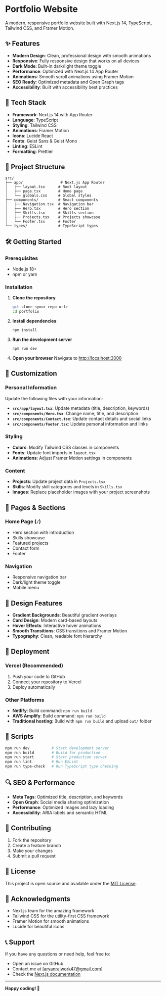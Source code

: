 # Portfolio Website

A modern, responsive portfolio website built with Next.js 14, TypeScript, Tailwind CSS, and Framer Motion.

## ✨ Features

- **Modern Design**: Clean, professional design with smooth animations
- **Responsive**: Fully responsive design that works on all devices
- **Dark Mode**: Built-in dark/light theme toggle
- **Performance**: Optimized with Next.js 14 App Router
- **Animations**: Smooth scroll animations using Framer Motion
- **SEO Ready**: Optimized metadata and Open Graph tags
- **Accessibility**: Built with accessibility best practices

## 🚀 Tech Stack

- **Framework**: Next.js 14 with App Router
- **Language**: TypeScript
- **Styling**: Tailwind CSS
- **Animations**: Framer Motion
- **Icons**: Lucide React
- **Fonts**: Geist Sans & Geist Mono
- **Linting**: ESLint
- **Formatting**: Prettier

## 📁 Project Structure

```
src/
├── app/                 # Next.js App Router
│   ├── layout.tsx      # Root layout
│   ├── page.tsx        # Home page
│   └── globals.css     # Global styles
├── components/         # React components
│   ├── Navigation.tsx  # Navigation bar
│   ├── Hero.tsx        # Hero section
│   ├── Skills.tsx      # Skills section
│   ├── Projects.tsx    # Projects showcase
│   └── Footer.tsx      # Footer
└── types/              # TypeScript types
```

## 🛠️ Getting Started

### Prerequisites

- Node.js 18+ 
- npm or yarn

### Installation

1. **Clone the repository**
   ```bash
   git clone <your-repo-url>
   cd portfolio
   ```

2. **Install dependencies**
   ```bash
   npm install
   ```

3. **Run the development server**
   ```bash
   npm run dev
   ```

4. **Open your browser**
   Navigate to [http://localhost:3000](http://localhost:3000)

## 🔧 Customization

### Personal Information

Update the following files with your information:

- **`src/app/layout.tsx`**: Update metadata (title, description, keywords)
- **`src/components/Hero.tsx`**: Change name, title, and description
- **`src/components/Contact.tsx`**: Update contact details and social links
- **`src/components/Footer.tsx`**: Update personal information and links

### Styling

- **Colors**: Modify Tailwind CSS classes in components
- **Fonts**: Update font imports in `layout.tsx`
- **Animations**: Adjust Framer Motion settings in components

### Content

- **Projects**: Update project data in `Projects.tsx`
- **Skills**: Modify skill categories and levels in `Skills.tsx`
- **Images**: Replace placeholder images with your project screenshots

## 📱 Pages & Sections

### Home Page (`/`)
- Hero section with introduction
- Skills showcase
- Featured projects
- Contact form
- Footer

### Navigation
- Responsive navigation bar
- Dark/light theme toggle
- Mobile menu

## 🎨 Design Features

- **Gradient Backgrounds**: Beautiful gradient overlays
- **Card Design**: Modern card-based layouts
- **Hover Effects**: Interactive hover animations
- **Smooth Transitions**: CSS transitions and Framer Motion
- **Typography**: Clean, readable font hierarchy

## 🚀 Deployment

### Vercel (Recommended)

1. Push your code to GitHub
2. Connect your repository to Vercel
3. Deploy automatically

### Other Platforms

- **Netlify**: Build command: `npm run build`
- **AWS Amplify**: Build command: `npm run build`
- **Traditional hosting**: Build with `npm run build` and upload `out/` folder

## 📝 Scripts

```bash
npm run dev          # Start development server
npm run build        # Build for production
npm run start        # Start production server
npm run lint         # Run ESLint
npm run type-check   # Run TypeScript type checking
```

## 🔍 SEO & Performance

- **Meta Tags**: Optimized title, description, and keywords
- **Open Graph**: Social media sharing optimization
- **Performance**: Optimized images and lazy loading
- **Accessibility**: ARIA labels and semantic HTML

## 🤝 Contributing

1. Fork the repository
2. Create a feature branch
3. Make your changes
4. Submit a pull request

## 📄 License

This project is open source and available under the [MIT License](LICENSE).

## 🙏 Acknowledgments

- Next.js team for the amazing framework
- Tailwind CSS for the utility-first CSS framework
- Framer Motion for smooth animations
- Lucide for beautiful icons

## 📞 Support

If you have any questions or need help, feel free to:

- Open an issue on GitHub
- Contact me at [aryanrajwork47@gmail.com]
- Check the [Next.js documentation](https://nextjs.org/docs)

---

**Happy coding! 🚀**
